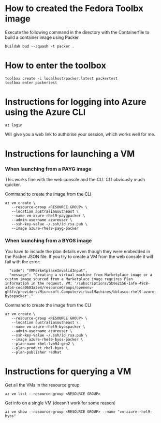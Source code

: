 # How to created the Fedora Toolbx image

Execute the following command in the directory with the Containerfile to build a container image using Packer
```
buildah bud --squash -t packer .
```

# How to enter the toolbox

```
toolbox create -i localhost/packer:latest packertest
toolbox enter packertest
```

# Instructions for logging into Azure using the Azure CLI

```
az login
```

Will give you a web link to authorise your session, which works well for me.


# Instructions for launching a VM

### When launching from a PAYG image

This works fine with the web console and the CLI. CLI obviously much quicker.

Command to create the image from the CLI
```
az vm create \
   --resource-group <RESOURCE GROUP> \
   --location australiasoutheast \
   --name vm-azure-rhel9-paygpacker \
   --admin-username azureuser \
   --ssh-key-value ~/.ssh/id_rsa.pub \
   --image azure-rhel9-payg-packer
```

### When launching from a BYOS image

You have to include the plan details even though they were embedded in the Packer JSON file.
If you try to create a VM from the web console it will fail with the error:
```
  "code": "VMMarketplaceInvalidInput",
  "message": "Creating a virtual machine from Marketplace image or a custom image sourced from a Marketplace image requires Plan information in the request. VM: '/subscriptions/5b0e2156-1afe-49c8-a4b4-ceca0603a2e4/resourceGroups/openenv-gh5fv/providers/Microsoft.Compute/virtualMachines/bblasco-rhel9-azure-byospacker'."
```
Command to create the image from the CLI
```
az vm create \
   --resource-group <RESOURCE GROUP> \
   --location australiasoutheast \
   --name vm-azure-rhel9-byospacker \
   --admin-username azureuser \
   --ssh-key-value ~/.ssh/id_rsa.pub \
   --image azure-rhel9-byos-packer \
   --plan-name rhel-lvm94-gen2 \
   --plan-product rhel-byos \
   --plan-publisher redhat
```

# Instructions for querying a VM

Get all the VMs in the resource group
```
az vm list --resource-group <RESOURCE GROUP>
```

Get info on a single VM (doesn't work for some reason)
```
az vm show --resource-group <RESOURCE GROUP> --name "vm-azure-rhel9-byos"
```
